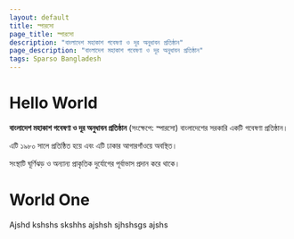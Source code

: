 ```yaml
---
layout: default
title: স্পারসো
page_title: স্পারসো
description: "বাংলাদেশ মহাকাশ গবেষণা ও দূর অনুধাবন প্রতিষ্ঠান"
page_description: "বাংলাদেশ মহাকাশ গবেষণা ও দূর অনুধাবন প্রতিষ্ঠান"
tags: Sparso Bangladesh
---
```


# Hello World
**বাংলাদেশ মহাকাশ গবেষণা ও দূর অনুধাবন প্রতিষ্ঠান** (সংক্ষেপে: স্পারসো) বাংলাদেশের সরকারি একটি গবেষণা প্রতিষ্ঠান।

এটি ১৯৮০ সালে প্রতিষ্ঠিত হয়ে এবং এটি ঢাকার আগারগাঁওয়ে অবস্থিত।

সংস্থাটি ঘূর্ণিঝড় ও অন্যান্য প্রাকৃতিক দুর্যোগের পূর্বাভাস প্রদান করে থাকে।
# World One
Ajshd kshshs skshhs ajshsh sjhshsgs ajshs
